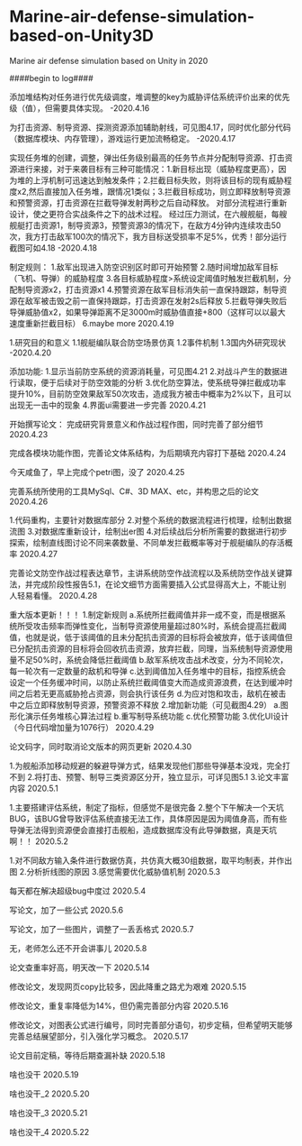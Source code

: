 # Marine-air-defense-simulation-based-on-Unity3D
Marine air defense simulation based on Unity in 2020

####begin to log####

添加堆结构对任务进行优先级调度，堆调整的key为威胁评估系统评价出来的优先级（值），但需要具体实现。
-2020.4.16

为打击资源、制导资源、探测资源添加辅助射线，可见图4.17，同时优化部分代码（数据库模块、内存管理），游戏运行更加流畅稳定。
-2020.4.17

实现任务堆的创建，调整，弹出任务级别最高的任务节点并分配制导资源、打击资源进行来接，对于来袭目标有三种可能情况：1.新目标出现（威胁程度更高），因为堆的上浮机制可迅速达到触发条件；2.拦截目标失败，则将该目标的现有威胁程度x2,然后直接加入任务堆，跟情况1类似；3.拦截目标成功，则立即释放制导资源和预警资源，打击资源在拦截导弹发射两秒之后自动释放。
对部分流程进行重新设计，使之更符合实战条件之下的战术过程。
经过压力测试，在六艘舰艇，每艘舰艇打击资源1，制导资源3，预警资源3的情况下，在敌方4分钟内连续攻击50次，我方打击敌军100次的情况下，我方目标送受损率不足5%，优秀！部分运行截图可如4.18
-2020.4.18

制定规则：
1.敌军出现进入防空识别区时即可开始预警
2.随时间增加敌军目标（飞机、导弹）的威胁程度
3.各目标威胁程度>系统设定阈值时触发拦截机制，分配制导资源x2，打击资源x1
4.预警资源在敌军目标消失前一直保持跟踪，制导资源在敌军被击毁之前一直保持跟踪，打击资源在发射2s后释放
5.拦截导弹失败后导弹威胁值x2，如果导弹距离不足3000m时威胁值直接+800（这样可以以最大速度重新拦截目标）
6.maybe more
2020.4.19

1.研究目的和意义
1.1舰艇编队联合防空场景仿真
1.2事件机制
1.3国内外研究现状
-2020.4.20

添加功能:
1.显示当前防空系统的资源消耗量，可见图4.21
2.对战斗产生的数据进行读取，便于后续对于防空效能的分析
3.优化防空算法，使系统导弹拦截成功率提升10%，目前防空效果敌军50次攻击，造成我方被击中概率为2%以下，且可以出现无一击中的现象
4.界面ui需要进一步完善
2020.4.21

开始撰写论文：
完成研究背景意义和作战过程作图，同时完善了部分细节
2020.4.23

完成各模块功能作图，完善论文体系结构，为后期填充内容打下基础
2020.4.24

今天咸鱼了，早上完成个petri图，没了
2020.4.25

完善系统所使用的工具MySql、C#、3D MAX、etc，并构思之后的论文
2020.4.26

1.代码重构，主要针对数据库部分
2.对整个系统的数据流程进行梳理，绘制出数据流图
3.对数据库重新设计，绘制出er图
4.对后续战后分析所需要的数据进行初步探索，绘制直线图讨论不同来袭数量、不同单发拦截概率等对于舰艇编队的存活概率
2020.4.27

完善论文防空作战过程表达章节，主讲系统防空作战流程以及系统防空作战关键算法，并完成阶段性报告5.1，在论文细节方面需要插入公式显得高大上，不能让别人轻易看懂。
2020.4.28

重大版本更新！！！
1.制定新规则
a.系统所拦截阈值并非一成不变，而是根据系统所受攻击频率而弹性变化，当制导资源使用量超过80%时，系统会提高拦截阈值，也就是说，低于该阈值的且未分配抗击资源的目标将会被放弃，低于该阈值但已分配抗击资源的目标将会回收抗击资源，放弃拦截，同理，当系统制导资源使用量不足50%时，系统会降低拦截阈值
b.敌军系统攻击战术改变，分为不同轮次，每一轮次有一定数量的敌机和导弹
c.达到阈值加入任务堆中的目标，指控系统会设定一个任务缓冲时间，以防止系统拦截阈值变大而造成资源浪费，在达到缓冲时间之后若无更高威胁抢占资源，则会执行该任务
d.为应对饱和攻击，敌机在被击中之后立即释放制导资源，预警资源不释放
2.增加新功能（可见截图4.29）
a.图形化演示任务堆核心算法过程
b.重写制导系统功能
c.优化预警功能
3.优化UI设计
（今日代码增加量为1076行）
2020.4.29

论文码字，同时取消论文版本的网页更新
2020.4.30

1.为舰船添加移动规避的躲避导弹方式，结果发现他们那些导弹基本没戏，完全打不到
2.将打击、预警、制导三类资源区分开，独立显示，可详见图5.1
3.论文丰富内容
2020.5.1

1.主要搭建评估系统，制定了指标，但感觉不是很完备
2.整个下午解决一个天坑BUG，该BUG曾导致评估系统直接无法工作，具体原因是因为阈值身高，而有些导弹无法得到资源便会直接打击舰船，造成数据库没有此导弹数据，真是天坑啊！！
2020.5.2

1.对不同敌方输入条件进行数据仿真，共仿真大概30组数据，取平均制表，并作出图
2.分析折线图的原因
3.感觉需要优化威胁值机制
2020.5.3

每天都在解决超级bug中度过
2020.5.4

写论文，加了一些公式
2020.5.6

写论文，加了一些图片，调整了一丢丢格式
2020.5.7

无，老师怎么还不开会讲事儿
2020.5.8

论文查重率好高，明天改一下
2020.5.14

修改论文，发现网页copy比较多，因此降重之路尤为艰难
2020.5.15

修改论文，重复率降低为14%，但仍需完善部分内容
2020.5.16

修改论文，对图表公式进行编号，同时完善部分语句，初步定稿，但希望明天能够完善总结展望部分，引入强化学习概念。
2020.5.17

论文目前定稿，等待后期查漏补缺
2020.5.18

啥也没干
2020.5.19

啥也没干_2
2020.5.20

啥也没干_3
2020.5.21

啥也没干_4
2020.5.22